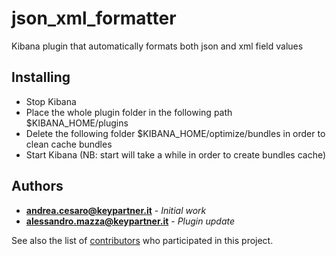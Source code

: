 # json_xml_formatter

Kibana plugin that automatically formats both json and xml field values

## Installing

- Stop Kibana
- Place the whole plugin folder in the following path $KIBANA_HOME/plugins
- Delete the following folder $KIBANA_HOME/optimize/bundles in order to clean cache bundles
- Start Kibana (NB: start will take a while in order to create bundles cache)

## Authors

* **andrea.cesaro@keypartner.it** - *Initial work* 
* **alessandro.mazza@keypartner.it** - *Plugin update* 

See also the list of [contributors](https://github.com/your/project/contributors) who participated in this project.
